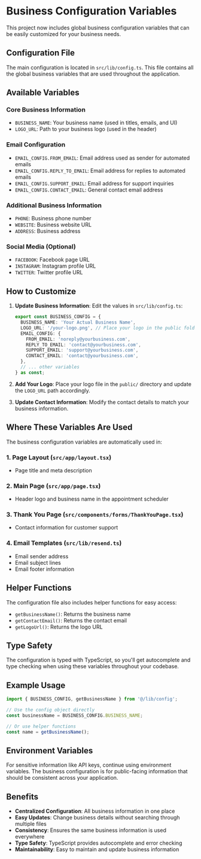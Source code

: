 # Business Configuration Variables

This project now includes global business configuration variables that can be easily customized for your business needs.

## Configuration File

The main configuration is located in `src/lib/config.ts`. This file contains all the global business variables that are used throughout the application.

## Available Variables

### Core Business Information
- `BUSINESS_NAME`: Your business name (used in titles, emails, and UI)
- `LOGO_URL`: Path to your business logo (used in the header)

### Email Configuration
- `EMAIL_CONFIG.FROM_EMAIL`: Email address used as sender for automated emails
- `EMAIL_CONFIG.REPLY_TO_EMAIL`: Email address for replies to automated emails
- `EMAIL_CONFIG.SUPPORT_EMAIL`: Email address for support inquiries
- `EMAIL_CONFIG.CONTACT_EMAIL`: General contact email address

### Additional Business Information
- `PHONE`: Business phone number
- `WEBSITE`: Business website URL
- `ADDRESS`: Business address

### Social Media (Optional)
- `FACEBOOK`: Facebook page URL
- `INSTAGRAM`: Instagram profile URL
- `TWITTER`: Twitter profile URL

## How to Customize

1. **Update Business Information**: Edit the values in `src/lib/config.ts`:
   ```typescript
   export const BUSINESS_CONFIG = {
     BUSINESS_NAME: 'Your Actual Business Name',
     LOGO_URL: '/your-logo.png', // Place your logo in the public folder
     EMAIL_CONFIG: {
       FROM_EMAIL: 'noreply@yourbusiness.com',
       REPLY_TO_EMAIL: 'contact@yourbusiness.com',
       SUPPORT_EMAIL: 'support@yourbusiness.com',
       CONTACT_EMAIL: 'contact@yourbusiness.com',
     },
     // ... other variables
   } as const;
   ```

2. **Add Your Logo**: Place your logo file in the `public/` directory and update the `LOGO_URL` path accordingly.

3. **Update Contact Information**: Modify the contact details to match your business information.

## Where These Variables Are Used

The business configuration variables are automatically used in:

### 1. **Page Layout** (`src/app/layout.tsx`)
- Page title and meta description

### 2. **Main Page** (`src/app/page.tsx`)
- Header logo and business name in the appointment scheduler

### 3. **Thank You Page** (`src/components/forms/ThankYouPage.tsx`)
- Contact information for customer support

### 4. **Email Templates** (`src/lib/resend.ts`)
- Email sender address
- Email subject lines
- Email footer information

## Helper Functions

The configuration file also includes helper functions for easy access:
- `getBusinessName()`: Returns the business name
- `getContactEmail()`: Returns the contact email
- `getLogoUrl()`: Returns the logo URL

## Type Safety

The configuration is typed with TypeScript, so you'll get autocomplete and type checking when using these variables throughout your codebase.

## Example Usage

```typescript
import { BUSINESS_CONFIG, getBusinessName } from '@/lib/config';

// Use the config object directly
const businessName = BUSINESS_CONFIG.BUSINESS_NAME;

// Or use helper functions
const name = getBusinessName();
```

## Environment Variables

For sensitive information like API keys, continue using environment variables. The business configuration is for public-facing information that should be consistent across your application.

## Benefits

- **Centralized Configuration**: All business information in one place
- **Easy Updates**: Change business details without searching through multiple files
- **Consistency**: Ensures the same business information is used everywhere
- **Type Safety**: TypeScript provides autocomplete and error checking
- **Maintainability**: Easy to maintain and update business information 